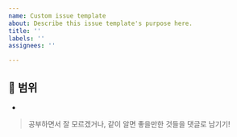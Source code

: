 ```yaml
---
name: Custom issue template
about: Describe this issue template's purpose here.
title: ''
labels: ''
assignees: ''

---
```


## 📌 범위

- 

> 공부하면서 잘 모르겠거나, 같이 알면 좋을만한 것들을 댓글로 남기기!
